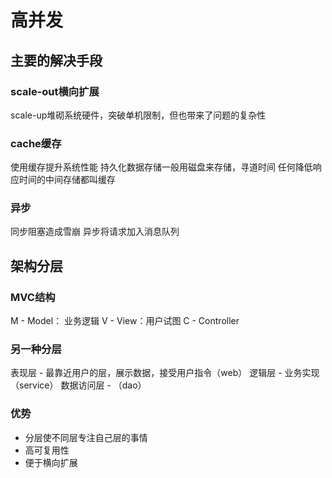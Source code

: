 # 高并发
## 主要的解决手段
### scale-out横向扩展
scale-up堆砌系统硬件，突破单机限制，但也带来了问题的复杂性
### cache缓存
使用缓存提升系统性能
持久化数据存储一般用磁盘来存储，寻道时间
任何降低响应时间的中间存储都叫缓存
### 异步
同步阻塞造成雪崩
异步将请求加入消息队列
## 架构分层
### MVC结构
M - Model： 业务逻辑
V - View：用户试图
C - Controller
### 另一种分层
表现层 - 最靠近用户的层，展示数据，接受用户指令（web）
逻辑层 - 业务实现 （service）
数据访问层 - （dao）

### 优势
- 分层使不同层专注自己层的事情
- 高可复用性
- 便于横向扩展


<!--stackedit_data:
eyJoaXN0b3J5IjpbNjcxMTEyMzk5XX0=
-->